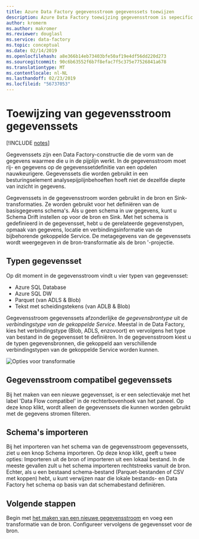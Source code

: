 ```yaml
---
title: Azure Data Factory gegevensstroom gegevenssets toewijzen
description: Azure Data Factory toewijzing gegevensstroom is sepecific gegevensset compatibiliteit
author: kromerm
ms.author: makromer
ms.reviewer: douglasl
ms.service: data-factory
ms.topic: conceptual
ms.date: 02/14/2019
ms.openlocfilehash: a8e366b14eb73403bfe50af19e4df56dd220d273
ms.sourcegitcommit: 90c6b63552f6b7f8efac7f5c375e77526841a678
ms.translationtype: MT
ms.contentlocale: nl-NL
ms.lasthandoff: 02/23/2019
ms.locfileid: "56737053"
---
```

# <a name="mapping-data-flow-datasets"></a>Toewijzing van gegevensstroom gegevenssets

[!INCLUDE [notes](../../includes/data-factory-data-flow-preview.md)]

Gegevenssets zijn een Data Factory-constructie die de vorm van de gegevens waarmee die u in de pijplijn werkt. In de gegevensstroom moet rij- en gegevens op de gegevenssetdefinitie van een opdelen nauwkeurigere. Gegevenssets die worden gebruikt in een besturingselement analysepijplijnbehoeften hoeft niet de dezelfde diepte van inzicht in gegevens.

Gegevenssets in de gegevensstroom worden gebruikt in de bron en Sink-transformaties. Ze worden gebruikt voor het definiëren van de basisgegevens schema's. Als u geen schema in uw gegevens, kunt u Schema Drift instellen op voor de bron en Sink. Met het schema is gedefinieerd in de gegevensset, hebt u de gerelateerde gegevenstypen, opmaak van gegevens, locatie en verbindingsinformatie van de bijbehorende gekoppelde Service. De metagegevens van de gegevenssets wordt weergegeven in de bron-transformatie als de bron '-projectie.

## <a name="dataset-types"></a>Typen gegevensset

Op dit moment in de gegevensstroom vindt u vier typen van gegevensset:

* Azure SQL Database
* Azure SQL DW
* Parquet (van ADLS & Blob)
* Tekst met scheidingstekens (van ADLB & Blob)

Gegevensstroom gegevenssets afzonderlijke de *gegevensbrontype* uit de *verbindingstype van de gekoppelde Service*. Meestal in de Data Factory, kies het verbindingstype (Blob, ADLS, enzovoort) en vervolgens het type van bestand in de gegevensset te definiëren. In de gegevensstroom kiest u de typen gegevensbronnen, die gekoppeld aan verschillende verbindingstypen van de gekoppelde Service worden kunnen.

![Opties voor transformatie](media/data-flow/dataset1.png "bronnen")

## <a name="data-flow-compatible-datasets"></a>Gegevensstroom compatibel gegevenssets

Bij het maken van een nieuwe gegevensset, is er een selectievakje met het label 'Data Flow compatibel' in de rechterbovenhoek van het paneel. Op deze knop klikt, wordt alleen de gegevenssets die kunnen worden gebruikt met de gegevens stromen filteren. 

## <a name="import-schemas"></a>Schema's importeren

Bij het importeren van het schema van de gegevensstroom gegevenssets, ziet u een knop Schema importeren. Op deze knop klikt, geeft u twee opties: Importeren uit de bron of importeren uit een lokaal bestand. In de meeste gevallen zult u het schema importeren rechtstreeks vanuit de bron. Echter, als u een bestaand schema-bestand (Parquet-bestanden of CSV met koppen) hebt, u kunt verwijzen naar die lokale bestands- en Data Factory het schema op basis van dat schemabestand definiëren.

## <a name="next-steps"></a>Volgende stappen

Begin met [het maken van een nieuwe gegevensstroom](data-flow-create.md) en voeg een transformatie van de bron. Configureer vervolgens de gegevensset voor de bron.

